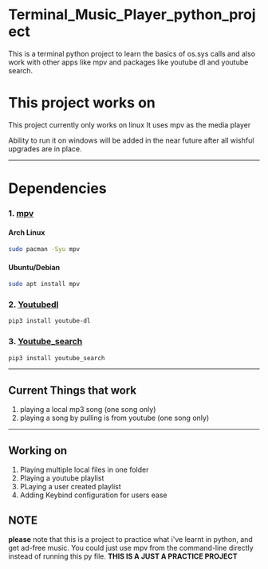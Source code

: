 # Terminal_Music_Player_python_project
This is a terminal python project to learn the basics of os.sys calls and also work with other apps like mpv and packages like youtube dl and youtube search.

# This project works on 
This project currently only works on linux 
It uses mpv as the media player

Ability to run it on windows will be added in the near future after all wishful upgrades are in place.

<hr>

# Dependencies
### 1. [mpv](https://mpv.io/)
#### Arch Linux
```sh
sudo pacman -Syu mpv
```
#### Ubuntu/Debian
```sh
sudo apt install mpv
```

### 2. [Youtubedl](https://github.com/ytdl-org/youtube-dl)
```sh
pip3 install youtube-dl
```

### 3. [Youtube_search](https://pypi.org/project/youtube-search/)
```sh
pip3 install youtube_search
```
<hr>

## Current Things that work
1. playing a local mp3 song (one song only)
2. playing a song by pulling is from youtube (one song only)

<hr>

##  Working on
1. Playing multiple local files in one folder
2. Playing a youtube playlist
3. PLaying a user created playlist
4. Adding Keybind configuration for users ease

## NOTE
**please** note that this is a project to practice what i've learnt in python, and get ad-free music. You could just use mpv from the command-line directly instead of running this py file. **THIS IS A JUST A PRACTICE PROJECT**
